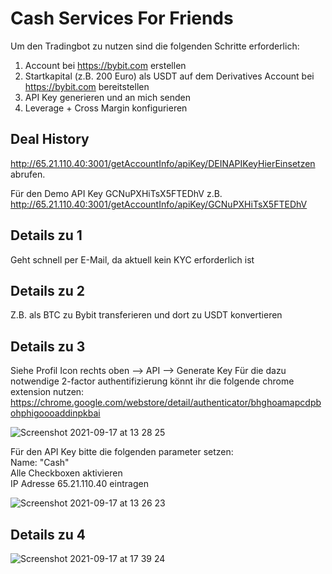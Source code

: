 # Cash Services For Friends

Um den Tradingbot zu nutzen sind die folgenden Schritte erforderlich:  

1. Account bei https://bybit.com erstellen  
2. Startkapital (z.B. 200 Euro) als USDT auf dem Derivatives Account bei https://bybit.com bereitstellen  
3. API Key generieren und an mich senden   
4. Leverage + Cross Margin konfigurieren  

## Deal History
http://65.21.110.40:3001/getAccountInfo/apiKey/DEINAPIKeyHierEinsetzen abrufen.   

Für den Demo API Key GCNuPXHiTsX5FTEDhV z.B. http://65.21.110.40:3001/getAccountInfo/apiKey/GCNuPXHiTsX5FTEDhV
  
## Details zu 1
Geht schnell per E-Mail, da aktuell kein KYC erforderlich ist

## Details zu 2
Z.B. als BTC zu Bybit transferieren und dort zu USDT konvertieren

## Details zu 3
Siehe Profil Icon rechts oben --> API --> Generate Key 
Für die dazu notwendige 2-factor authentifizierung könnt ihr die folgende chrome extension nutzen:   https://chrome.google.com/webstore/detail/authenticator/bhghoamapcdpbohphigoooaddinpkbai


![Screenshot 2021-09-17 at 13 28 25](https://user-images.githubusercontent.com/43786652/133775242-6a797189-2539-4c28-b55d-8b4d46522ff5.png)


Für den API Key bitte die folgenden parameter setzen:  
Name: "Cash"  
Alle Checkboxen aktivieren  
IP Adresse 65.21.110.40 eintragen   


![Screenshot 2021-09-17 at 13 26 23](https://user-images.githubusercontent.com/43786652/133775011-e04b30cd-e27b-403f-b7ef-e91b1fd6f321.png)


## Details zu 4

![Screenshot 2021-09-17 at 17 39 24](https://user-images.githubusercontent.com/43786652/133816052-e0f0c5f7-bfe1-4d96-ac41-3d1b3aca51df.png)

